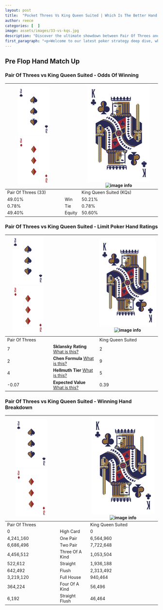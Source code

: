 ```yaml
---
layout: post
title:  "Pocket Threes Vs King Queen Suited | Which Is The Better Hand In Poker? A Complete Guide"
author: reece
categories: [  ]
image: assets/images/33-vs-kqs.jpg
description: "Discover the ultimate showdown between Pair Of Threes and King Queen Suited in poker! Uncover the odds, strategies, and scenarios where one hand triumphs over the other. Get ready to up your poker game with this thrilling analysis."
first_paragraph: "<p>Welcome to our latest poker strategy deep dive, where we're pitting two distinct hands against each other in a high-stakes showdown: Pair Of Threes vs King Queen Suited.</p><p>In the dynamic world of poker, every decision counts, and knowing which hand holds the upper hand is key to your success at the table.</p><p>In this article, we'll dissect these two hands, explore the scenarios where one dominates the other, and equip you with the knowledge to make strategic choices that can tip the odds in your favor.</p><p>Get ready to unravel the intriguing dynamics of these poker hands and elevate your game to new heights.</p>"
---
```




[comment]: # (sp0)

## Pre Flop Hand Match Up

<div class="table hand-ratings" markdown="1"> 



### Pair Of Threes vs King Queen Suited - Odds Of Winning


    
| ![image info](assets/images/hand1/3.png) ![image info](assets/images/hand1/3o.png) |  | ![image info](assets/images/hand2/K.png) ![image info](assets/images/hand2/Qs.png) |
| -------- | -------- | -------- |
| Pair Of Threes (33) |  | King Queen Suited (KQs) |
| 49.01% | Win | 50.21% |
| 0.78% | Tie | 0.78% |
| 49.40% | Equity | 50.60% |




[comment]: # (sp1)



### Pair Of Threes vs King Queen Suited - Limit Poker Hand Ratings


    
| ![image info](assets/images/hand1/3.png) ![image info](assets/images/hand1/3o.png) |  | ![image info](assets/images/hand2/K.png) ![image info](assets/images/hand2/Qs.png) |
| -------- | -------- | -------- |
| Pair Of Threes |  | King Queen Suited |
| 7 | **Sklansky Rating** [What is this?](/sklansky-rating-explained) | 2 |
| 2 | **Chen Formula** [What is this?](/chen-formula-explained) | 9 |
| 4 | **Hellmuth Tier** [What is this?](/Hellmuth-tier-explained) | 5 |
| -0.07 | **Expected Value** [What is this?](/expected-value-explained) | 0.39 |




[comment]: # (sp2)



### Pair Of Threes vs King Queen Suited - Winning Hand Breakdown


    
| ![image info](assets/images/hand1/3.png) ![image info](assets/images/hand1/3o.png) |  | ![image info](assets/images/hand2/K.png) ![image info](assets/images/hand2/Qs.png) |
| -------- | -------- | -------- |
| Pair Of Threes |  | King Queen Suited |
| 0 | High Card | 0 |
| 4,241,160 | One Pair | 6,564,960 |
| 6,686,496 | Two Pair | 7,722,648 |
| 4,456,512 | Three Of A Kind | 1,053,504 |
| 522,612 | Straight | 1,936,188 |
| 642,492 | Flush | 2,313,492 |
| 3,219,120 | Full House | 940,464 |
| 364,224 | Four Of A Kind | 56,496 |
| 6,192 | Straight Flush | 46,464 |




[comment]: # (sp3)



</div>

[comment]: # (sp4)



[comment]: # (sp5)

